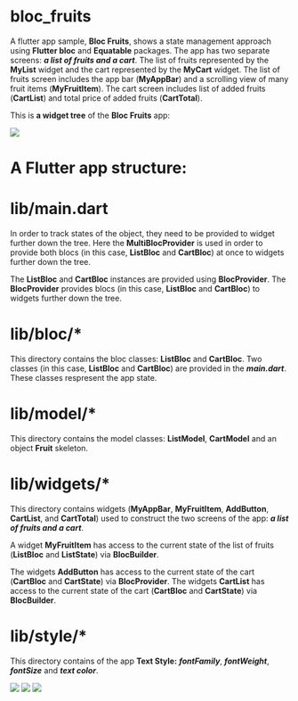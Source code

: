 # bloc_fruits

A flutter app sample, **Bloc Fruits**, shows a state management approach using **Flutter bloc** and **Equatable** packages. The app has two separate screens: ***a list of fruits and a cart***. The list of fruits represented by the **MyList** widget and the cart represented by the **MyCart** widget. The list of fruits screen includes the app bar (**MyAppBar**) and a scrolling view of many fruit items (**MyFruitItem**). The cart screen includes list of added fruits (**CartList**) and total price of added fruits (**CartTotal**).

This is **a widget tree** of the **Bloc Fruits** app:

![](https://github.com/Laura555-p/bloc_fruits/blob/master/assets/images/widget_tree1.png)

# A Flutter app structure:
# lib/main.dart

In order to track states of the object, they need to be provided to widget further down the tree. Here the **MultiBlocProvider** is used in order to provide both blocs (in this case, **ListBloc** and **CartBloc**) at once to widgets further down the tree.

The **ListBloc** and **CartBloc** instances are provided using **BlocProvider**. The **BlocProvider** provides blocs (in this case, **ListBloc** and **CartBloc**) to widgets further down the tree.

# lib/bloc/*
This directory contains the bloc classes: **ListBloc** and **CartBloc**. Two classes (in this case, **ListBloc** and **CartBloc**) are provided in the ***main.dart***. These classes respresent the app state.

# lib/model/*

This directory contains the model classes: **ListModel**, **CartModel** and an object **Fruit** skeleton.

# lib/widgets/*

This directory contains widgets (**MyAppBar**, **MyFruitItem**, **AddButton**, **CartList**, and **CartTotal**) used to construct the two screens of the app: ***a list of fruits and a cart***.

A widget **MyFruitItem** has access to the current state of the list of fruits (**ListBloc** and **ListState**) via **BlocBuilder**.

The widgets **AddButton** has access to the current state of the cart (**CartBloc** and **CartState**) via **BlocProvider**.
The widgets **CartList** has access to the current state of the cart (**CartBloc** and **CartState**) via **BlocBuilder**.

# lib/style/*

This directory contains of the app **Text Style:** ***fontFamily***, ***fontWeight***, ***fontSize*** and ***text color***.

![](https://github.com/Laura555-p/bloc_fruits/blob/master/assets/images/screenshot1.PNG)
![](https://github.com/Laura555-p/bloc_fruits/blob/master/assets/images/screenshot2.PNG)
![](https://github.com/Laura555-p/bloc_fruits/blob/master/assets/images/screenshot3.PNG)

